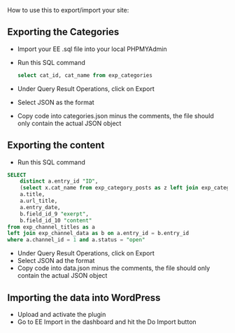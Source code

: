 How to use this to export/import your site:

## Exporting the Categories
- Import your EE .sql file into your local PHPMYAdmin
- Run this SQL command
    ```` SQL
    select cat_id, cat_name from exp_categories
    ````

- Under Query Result Operations, click on Export
- Select JSON as the format
- Copy code into categories.json minus the comments, the file should only contain the actual JSON object

## Exporting the content
- Run this SQL command
```` SQL
SELECT 
    distinct a.entry_id "ID",
    (select x.cat_name from exp_category_posts as z left join exp_categories as x on z.cat_id = x.cat_id where z.entry_id = a.entry_id limit 1) 'cat_name',
    a.title,
    a.url_title,
    a.entry_date,
    b.field_id_9 "exerpt",
    b.field_id_10 "content"    
from exp_channel_titles as a
left join exp_channel_data as b on a.entry_id = b.entry_id
where a.channel_id = 1 and a.status = "open"
```` 
- Under Query Result Operations, click on Export
- Select JSON ad the format
- Copy code into data.json minus the comments, the file should only contain the actual JSON object

## Importing the data into WordPress
- Upload and activate the plugin
- Go to EE Import in the dashboard and hit the Do Import button
